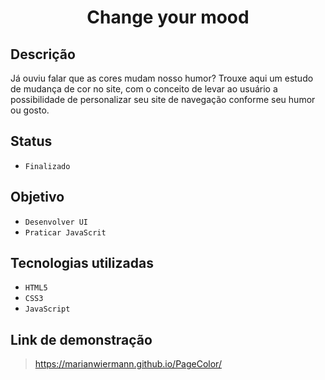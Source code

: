 <h1 align="center"> Change your mood </h1>

## Descrição

Já ouviu falar que as cores mudam nosso humor? Trouxe aqui um estudo de mudança de cor no site, com o conceito de levar ao usuário a possibilidade de personalizar seu site de navegação conforme seu humor ou gosto.

<!-- <p align="center"><img src="assets/gif.gif"></p> -->

## Status

- `Finalizado`

## Objetivo

- `Desenvolver UI`
- `Praticar JavaScrit`

## Tecnologias utilizadas

- `HTML5`
- `CSS3`
- `JavaScript`

## Link de demonstração

> https://marianwiermann.github.io/PageColor/
